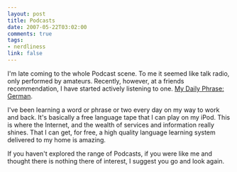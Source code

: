 ```yaml
--- 
layout: post
title: Podcasts
date: 2007-05-22T03:02:00
comments: true
tags:
- nerdliness
link: false
---
```

I'm late coming to the whole Podcast scene.  To me it seemed like talk radio, only performed by amateurs.  Recently, however, at a friends recommendation, I have started actively listening to one.  <a href="http://mydailyphrase.com/german" title="My Daily Phrase: German">My Daily Phrase: German</a>.

I've been learning a word or phrase or two every day on my way to work and back. It's basically a free language tape that I can play on my iPod.  This is where the Internet, and the wealth of services and information really shines.  That I can get, for free, a high quality language learning system delivered to my home is amazing.

If you haven't explored the range of Podcasts, if you were like me and thought there is nothing there of interest, I suggest you go and look again.
